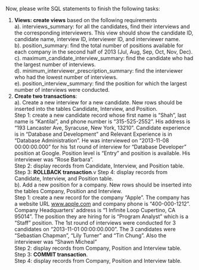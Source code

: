 Now, please write SQL statements to finish the following tasks:
1. **Views: create views** based on the following requirements<br/>
    a). interviews_summary: for all the candidates, find their interviews and the corresponding interviewers. This view should show the candidate ID, candidate name, interview ID, interviewer ID, and interviewer name.<br/>
    b). position_summary: find the total number of positions available for each company in the second half of 2013 (Jul, Aug, Sep, Oct, Nov, Dec).<br/>
    c). maximum_candidate_interview_summary: find the candidate who had the largest number of interviews.<br/>
    d). minimum_interviewer_prescription_summary: find the interviewer who had the lowest number of interviews.<br/>
    e). position_interview_summary: find the position for which the largest number of interviews were conducted.<br/>
2. **Create two transactions**:<br/>
    a). Create a new interview for a new candidate. New rows should be inserted into the
    tables Candidate, Interview, and Position.<br/>
    Step 1: create a new candidate record whose first name is “Shah”, last name is
    “Kantilal”, and phone number is “315-525-2552”. His address is “193 Lancaster Ave,
    Syracuse, New York, 13210”. Candidate experience is in “Database and
    Development” and Relevant Experience is in “Database Administration”. He was
    interviewed on “2013-11-08 00:00:00.000” for his 1st round of interview for
    “Database Developer” position at Google. Position level is “Entry” and position is
    available. His interviewer was “Rose Barbara”.<br/>
    Step 2: display records from Candidate, Interview, and Position table.<br/>
    Step 3: **ROLLBACK transaction**.v
    Step 4: display records from Candidate, Interview, and Position table.<br/>
    b). Add a new position for a company. New rows should be inserted into the tables
    Company, Position and Interview.<br/>
    Step 1: create a new record for the company “Apple”. The company has a website
    URL www.apple.com and company phone is “400-000-1212”. Company
    Headquarters’ address is “1 Infinite Loop Cupertino, CA 95014”. The position they
    are hiring for is “Program Analyst” which is a “Staff” position. The 1st round of
    interviews were conducted for 3 candidates on “2013-11-01 00:00:00.000”. The 3
    candidates were “Sebastian Chapman”, “Lily Turner” and “Tin Chung”. Also the
    interviewer was “Shawn Micheal”<br/>
    Step 2: display records from Company, Position and Interview table.<br/>
    Step 3: **COMMIT transaction**.<br/>
    Step 4: display records from Company, Position and Interview table.<br/>
